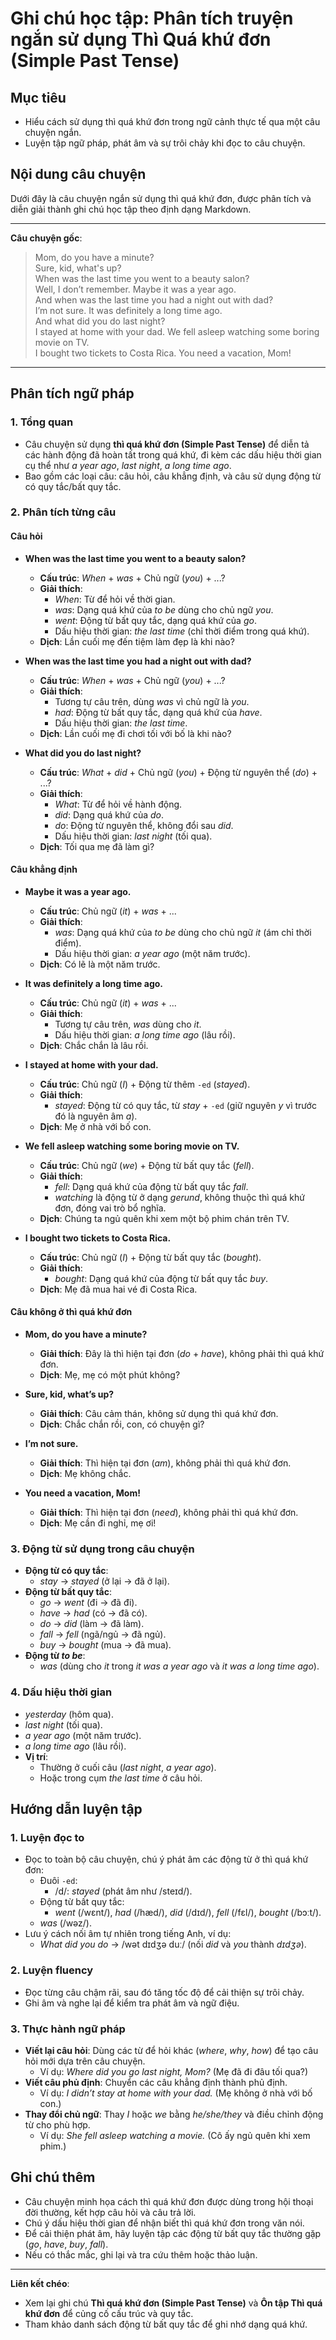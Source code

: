 # Ghi chú học tập: Phân tích truyện ngắn sử dụng Thì Quá khứ đơn (Simple Past Tense)

## Mục tiêu
- Hiểu cách sử dụng thì quá khứ đơn trong ngữ cảnh thực tế qua một câu chuyện ngắn.
- Luyện tập ngữ pháp, phát âm và sự trôi chảy khi đọc to câu chuyện.

## Nội dung câu chuyện
Dưới đây là câu chuyện ngắn sử dụng thì quá khứ đơn, được phân tích và diễn giải thành ghi chú học tập theo định dạng Markdown.

---

**Câu chuyện gốc**:
> Mom, do you have a minute?  
> Sure, kid, what's up?  
> When was the last time you went to a beauty salon?  
> Well, I don’t remember. Maybe it was a year ago.  
> And when was the last time you had a night out with dad?  
> I’m not sure. It was definitely a long time ago.  
> And what did you do last night?  
> I stayed at home with your dad. We fell asleep watching some boring movie on TV.  
> I bought two tickets to Costa Rica. You need a vacation, Mom!

---

## Phân tích ngữ pháp

### 1. Tổng quan
- Câu chuyện sử dụng **thì quá khứ đơn (Simple Past Tense)** để diễn tả các hành động đã hoàn tất trong quá khứ, đi kèm các dấu hiệu thời gian cụ thể như *a year ago*, *last night*, *a long time ago*.
- Bao gồm các loại câu: câu hỏi, câu khẳng định, và câu sử dụng động từ có quy tắc/bất quy tắc.

### 2. Phân tích từng câu

#### Câu hỏi
- **When was the last time you went to a beauty salon?**
  - **Cấu trúc**: *When* + *was* + Chủ ngữ (*you*) + ...?
  - **Giải thích**:
    - *When*: Từ để hỏi về thời gian.
    - *was*: Dạng quá khứ của *to be* dùng cho chủ ngữ *you*.
    - *went*: Động từ bất quy tắc, dạng quá khứ của *go*.
    - Dấu hiệu thời gian: *the last time* (chỉ thời điểm trong quá khứ).
  - **Dịch**: Lần cuối mẹ đến tiệm làm đẹp là khi nào?

- **When was the last time you had a night out with dad?**
  - **Cấu trúc**: *When* + *was* + Chủ ngữ (*you*) + ...?
  - **Giải thích**:
    - Tương tự câu trên, dùng *was* vì chủ ngữ là *you*.
    - *had*: Động từ bất quy tắc, dạng quá khứ của *have*.
    - Dấu hiệu thời gian: *the last time*.
  - **Dịch**: Lần cuối mẹ đi chơi tối với bố là khi nào?

- **What did you do last night?**
  - **Cấu trúc**: *What* + *did* + Chủ ngữ (*you*) + Động từ nguyên thể (*do*) + ...?
  - **Giải thích**:
    - *What*: Từ để hỏi về hành động.
    - *did*: Dạng quá khứ của *do*.
    - *do*: Động từ nguyên thể, không đổi sau *did*.
    - Dấu hiệu thời gian: *last night* (tối qua).
  - **Dịch**: Tối qua mẹ đã làm gì?

#### Câu khẳng định
- **Maybe it was a year ago.**
  - **Cấu trúc**: Chủ ngữ (*it*) + *was* + ...
  - **Giải thích**:
    - *was*: Dạng quá khứ của *to be* dùng cho chủ ngữ *it* (ám chỉ thời điểm).
    - Dấu hiệu thời gian: *a year ago* (một năm trước).
  - **Dịch**: Có lẽ là một năm trước.

- **It was definitely a long time ago.**
  - **Cấu trúc**: Chủ ngữ (*it*) + *was* + ...
  - **Giải thích**:
    - Tương tự câu trên, *was* dùng cho *it*.
    - Dấu hiệu thời gian: *a long time ago* (lâu rồi).
  - **Dịch**: Chắc chắn là lâu rồi.

- **I stayed at home with your dad.**
  - **Cấu trúc**: Chủ ngữ (*I*) + Động từ thêm `-ed` (*stayed*).
  - **Giải thích**:
    - *stayed*: Động từ có quy tắc, từ *stay* + `-ed` (giữ nguyên *y* vì trước đó là nguyên âm *a*).
  - **Dịch**: Mẹ ở nhà với bố con.

- **We fell asleep watching some boring movie on TV.**
  - **Cấu trúc**: Chủ ngữ (*we*) + Động từ bất quy tắc (*fell*).
  - **Giải thích**:
    - *fell*: Dạng quá khứ của động từ bất quy tắc *fall*.
    - *watching* là động từ ở dạng *gerund*, không thuộc thì quá khứ đơn, đóng vai trò bổ nghĩa.
  - **Dịch**: Chúng ta ngủ quên khi xem một bộ phim chán trên TV.

- **I bought two tickets to Costa Rica.**
  - **Cấu trúc**: Chủ ngữ (*I*) + Động từ bất quy tắc (*bought*).
  - **Giải thích**:
    - *bought*: Dạng quá khứ của động từ bất quy tắc *buy*.
  - **Dịch**: Mẹ đã mua hai vé đi Costa Rica.

#### Câu không ở thì quá khứ đơn
- **Mom, do you have a minute?**
  - **Giải thích**: Đây là thì hiện tại đơn (*do* + *have*), không phải thì quá khứ đơn.
  - **Dịch**: Mẹ, mẹ có một phút không?

- **Sure, kid, what’s up?**
  - **Giải thích**: Câu cảm thán, không sử dụng thì quá khứ đơn.
  - **Dịch**: Chắc chắn rồi, con, có chuyện gì?

- **I’m not sure.**
  - **Giải thích**: Thì hiện tại đơn (*am*), không phải thì quá khứ đơn.
  - **Dịch**: Mẹ không chắc.

- **You need a vacation, Mom!**
  - **Giải thích**: Thì hiện tại đơn (*need*), không phải thì quá khứ đơn.
  - **Dịch**: Mẹ cần đi nghỉ, mẹ ơi!

### 3. Động từ sử dụng trong câu chuyện
- **Động từ có quy tắc**:
  - *stay* → *stayed* (ở lại → đã ở lại).
- **Động từ bất quy tắc**:
  - *go* → *went* (đi → đã đi).
  - *have* → *had* (có → đã có).
  - *do* → *did* (làm → đã làm).
  - *fall* → *fell* (ngã/ngủ → đã ngủ).
  - *buy* → *bought* (mua → đã mua).
- **Động từ *to be***:
  - *was* (dùng cho *it* trong *it was a year ago* và *it was a long time ago*).

### 4. Dấu hiệu thời gian
- *yesterday* (hôm qua).
- *last night* (tối qua).
- *a year ago* (một năm trước).
- *a long time ago* (lâu rồi).
- **Vị trí**:
  - Thường ở cuối câu (*last night*, *a year ago*).
  - Hoặc trong cụm *the last time* ở câu hỏi.

## Hướng dẫn luyện tập

### 1. Luyện đọc to
- Đọc to toàn bộ câu chuyện, chú ý phát âm các động từ ở thì quá khứ đơn:
  - Đuôi `-ed`:
    - /d/: *stayed* (phát âm như /steɪd/).
  - Động từ bất quy tắc:
    - *went* (/wɛnt/), *had* (/hæd/), *did* (/dɪd/), *fell* (/fɛl/), *bought* (/bɔːt/).
  - *was* (/wəz/).
- Lưu ý cách nối âm tự nhiên trong tiếng Anh, ví dụ:
  - *What did you do* → /wət dɪdʒə duː/ (nối *did* và *you* thành *dɪdʒə*).

### 2. Luyện fluency
- Đọc từng câu chậm rãi, sau đó tăng tốc độ để cải thiện sự trôi chảy.
- Ghi âm và nghe lại để kiểm tra phát âm và ngữ điệu.

### 3. Thực hành ngữ pháp
- **Viết lại câu hỏi**: Dùng các từ để hỏi khác (*where*, *why*, *how*) để tạo câu hỏi mới dựa trên câu chuyện.
  - Ví dụ: *Where did you go last night, Mom?* (Mẹ đã đi đâu tối qua?)
- **Viết câu phủ định**: Chuyển các câu khẳng định thành phủ định.
  - Ví dụ: *I didn’t stay at home with your dad.* (Mẹ không ở nhà với bố con.)
- **Thay đổi chủ ngữ**: Thay *I* hoặc *we* bằng *he/she/they* và điều chỉnh động từ cho phù hợp.
  - Ví dụ: *She fell asleep watching a movie.* (Cô ấy ngủ quên khi xem phim.)

## Ghi chú thêm
- Câu chuyện minh họa cách thì quá khứ đơn được dùng trong hội thoại đời thường, kết hợp câu hỏi và câu trả lời.
- Chú ý dấu hiệu thời gian để nhận biết thì quá khứ đơn trong văn nói.
- Để cải thiện phát âm, hãy luyện tập các động từ bất quy tắc thường gặp (*go*, *have*, *buy*, *fall*).
- Nếu có thắc mắc, ghi lại và tra cứu thêm hoặc thảo luận.

---

**Liên kết chéo**:
- Xem lại ghi chú **Thì quá khứ đơn (Simple Past Tense)** và **Ôn tập Thì quá khứ đơn** để củng cố cấu trúc và quy tắc.
- Tham khảo danh sách động từ bất quy tắc để ghi nhớ dạng quá khứ.